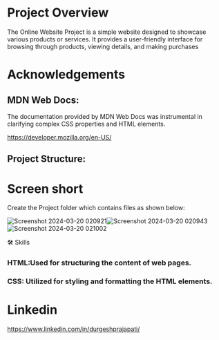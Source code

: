 # Project Overview

The Online Website Project is a simple website designed to showcase various products or services. It provides a user-friendly interface for browsing through products, viewing details, and making purchases

# Acknowledgements

## MDN Web Docs: 
The documentation provided by MDN Web Docs was instrumental in clarifying complex CSS properties and HTML elements.

https://developer.mozilla.org/en-US/

## Project Structure:

# Screen short
Create the Project folder which contains files as shown below:


![Screenshot 2024-03-20 020921](https://github.com/Mrprajapati18/Online_Shopping_Project/assets/143236347/25d285f6-cbd8-4ec1-9a3f-1787012355a9)![Screenshot 2024-03-20 020943](https://github.com/Mrprajapati18/Online_Shopping_Project/assets/143236347/b299cf66-aa4b-4f24-8862-caa7e6d3e962)
![Screenshot 2024-03-20 021002](https://github.com/Mrprajapati18/Online_Shopping_Project/assets/143236347/d1445714-23b3-40c0-8493-15fb427c9ea1)

🛠 Skills
### HTML:Used for structuring the content of web pages.

### CSS: Utilized for styling and formatting the HTML elements.

# Linkedin
https://www.linkedin.com/in/durgeshprajapati/
